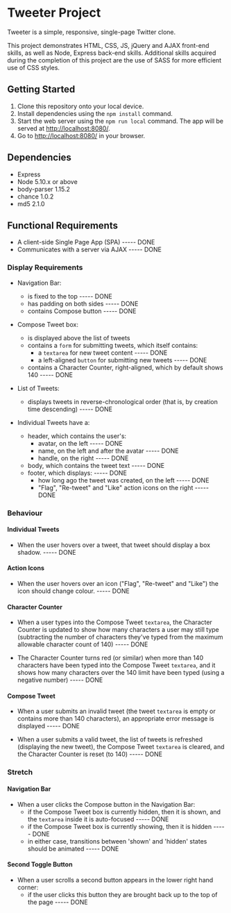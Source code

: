 # Tweeter Project

Tweeter is a simple, responsive, single-page Twitter clone.

This project demonstrates HTML, CSS, JS, jQuery and AJAX front-end skills, as well as Node, Express back-end skills.  Additional skills acquired during the completion of this project are the use of SASS for more efficient use of CSS styles.

## Getting Started

1. Clone this repository onto your local device.
2. Install dependencies using the `npm install` command.
3. Start the web server using the `npm run local` command. The app will be served at <http://localhost:8080/>.
4. Go to <http://localhost:8080/> in your browser.

## Dependencies

- Express
- Node 5.10.x or above
- body-parser 1.15.2
- chance 1.0.2
- md5 2.1.0

## Functional Requirements

-   A client-side Single Page App (SPA) -----	DONE 
-   Communicates with a server via AJAX -----	DONE 

### Display Requirements

-   Navigation Bar:
    
    -   is fixed to the top -----	DONE 
    -   has padding on both sides  -----	DONE 
    -   contains Compose button -----	DONE 
        
-   Compose Tweet box:
    
    -   is displayed above the list of tweets
    -   contains a  `form`  for submitting tweets, which itself contains:
        -   a  `textarea`  for new tweet content -----	DONE 
        -   a left-aligned  `button`  for submitting new tweets -----	DONE 
    -   contains a Character Counter, right-aligned, which by default shows 140 -----	DONE 
-   List of Tweets:
    
    -   displays tweets in reverse-chronological order (that is, by creation time descending) -----	DONE 
-   Individual Tweets have a:
    
    -   header, which contains the user's:
        -   avatar, on the left -----	DONE 
        -   name, on the left and after the avatar -----	DONE 
        -   handle, on the right -----	DONE 
    -   body, which contains the tweet text -----	DONE 
    -   footer, which displays: -----	DONE 
        -   how long ago the tweet was created, on the left -----	DONE 
        -   "Flag", "Re-tweet" and "Like" action icons on the right -----	DONE 

### Behaviour

#### Individual Tweets

-   When the user hovers over a tweet, that tweet should display a box shadow. -----	DONE 

#### Action Icons

-   When the user hovers over an icon ("Flag", "Re-tweet" and "Like") the icon should change colour. -----	DONE 

#### Character Counter

-   When a user types into the Compose Tweet  `textarea`, the Character Counter is updated to show how many characters a user may still type (subtracting the number of characters they've typed from the maximum allowable character count of 140) -----	DONE 
    
-   The Character Counter turns red (or similar) when more than 140 characters have been typed into the Compose Tweet  `textarea`, and it shows how many characters over the 140 limit have been typed (using a negative number) -----	DONE 
    

#### Compose Tweet

-   When a user submits an invalid tweet (the tweet  `textarea`  is empty or contains more than 140 characters), an appropriate error message is displayed -----	DONE 
    
-   When a user submits a valid tweet, the list of tweets is refreshed (displaying the new tweet), the Compose Tweet  `textarea`  is cleared, and the Character Counter is reset (to 140) -----	DONE 
    

### Stretch

#### Navigation Bar

-   When a user clicks the Compose button in the Navigation Bar:
    -   if the Compose Tweet box is currently hidden, then it is shown, and the  `textarea`  inside it is auto-focused -----	DONE 
    -   if the Compose Tweet box is currently showing, then it is hidden -----	DONE 
    -   in either case, transitions between 'shown' and 'hidden' states should be animated -----	DONE 

#### Second Toggle Button

-   When a user scrolls a second button appears in the lower right hand corner:
    -   if the user clicks this button they are brought back up to the top of the page -----	DONE 

